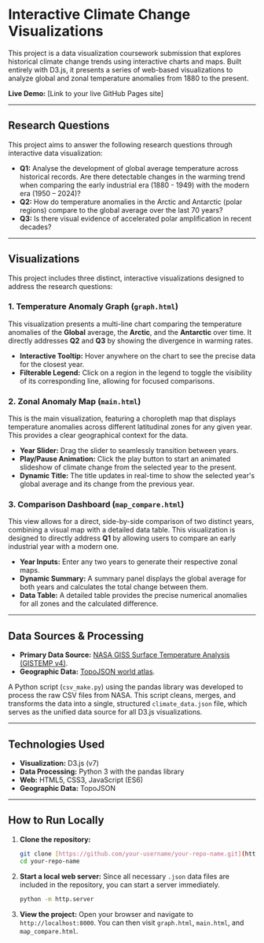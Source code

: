 # Interactive Climate Change Visualizations

This project is a data visualization coursework submission that explores historical climate change trends using interactive charts and maps. Built entirely with D3.js, it presents a series of web-based visualizations to analyze global and zonal temperature anomalies from 1880 to the present.

**Live Demo:** [Link to your live GitHub Pages site]

---

## Research Questions

This project aims to answer the following research questions through interactive data visualization:

* **Q1:** Analyse the development of global average temperature across historical records. Are there detectable changes in the warming trend when comparing the early industrial era (1880 - 1949) with the modern era (1950 – 2024)?
* **Q2:** How do temperature anomalies in the Arctic and Antarctic (polar regions) compare to the global average over the last 70 years?
* **Q3:** Is there visual evidence of accelerated polar amplification in recent decades?

---

## Visualizations

This project includes three distinct, interactive visualizations designed to address the research questions:

### 1. Temperature Anomaly Graph (`graph.html`)

This visualization presents a multi-line chart comparing the temperature anomalies of the **Global** average, the **Arctic**, and the **Antarctic** over time. It directly addresses **Q2** and **Q3** by showing the divergence in warming rates.
* **Interactive Tooltip:** Hover anywhere on the chart to see the precise data for the closest year.
* **Filterable Legend:** Click on a region in the legend to toggle the visibility of its corresponding line, allowing for focused comparisons.

### 2. Zonal Anomaly Map (`main.html`)

This is the main visualization, featuring a choropleth map that displays temperature anomalies across different latitudinal zones for any given year. This provides a clear geographical context for the data.
* **Year Slider:** Drag the slider to seamlessly transition between years.
* **Play/Pause Animation:** Click the play button to start an animated slideshow of climate change from the selected year to the present.
* **Dynamic Title:** The title updates in real-time to show the selected year's global average and its change from the previous year.

### 3. Comparison Dashboard (`map_compare.html`)

This view allows for a direct, side-by-side comparison of two distinct years, combining a visual map with a detailed data table. This visualization is designed to directly address **Q1** by allowing users to compare an early industrial year with a modern one.
* **Year Inputs:** Enter any two years to generate their respective zonal maps.
* **Dynamic Summary:** A summary panel displays the global average for both years and calculates the total change between them.
* **Data Table:** A detailed table provides the precise numerical anomalies for all zones and the calculated difference.

---

## Data Sources & Processing

* **Primary Data Source:** [NASA GISS Surface Temperature Analysis (GISTEMP v4)](https://data.giss.nasa.gov/gistemp/).
* **Geographic Data:** [TopoJSON world atlas](https://github.com/topojson/world-atlas).

A Python script (`csv_make.py`) using the pandas library was developed to process the raw CSV files from NASA. This script cleans, merges, and transforms the data into a single, structured `climate_data.json` file, which serves as the unified data source for all D3.js visualizations.

---

## Technologies Used

* **Visualization:** D3.js (v7)
* **Data Processing:** Python 3 with the pandas library
* **Web:** HTML5, CSS3, JavaScript (ES6)
* **Geographic Data:** TopoJSON

---

## How to Run Locally

1.  **Clone the repository:**
    ```bash
    git clone [https://github.com/your-username/your-repo-name.git](https://github.com/your-username/your-repo-name.git)
    cd your-repo-name
    ```
2.  **Start a local web server:**
    Since all necessary `.json` data files are included in the repository, you can start a server immediately.
    ```bash
    python -m http.server
    ```
3.  **View the project:**
    Open your browser and navigate to `http://localhost:8000`. You can then visit `graph.html`, `main.html`, and `map_compare.html`.
